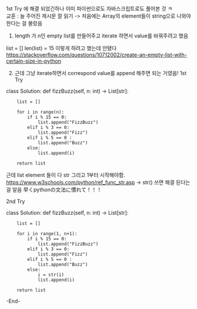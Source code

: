 ​1st Try 에 해결 되었긴하나 이미 파이썬으로도 자바스크립트로도 풀어본 것 ㅋ  
교훈 : 늘 주어진 제시문 잘 읽기 -> 처음에는 Array의 element들이 string으로 나와야 한다는 걸 몰랐음

1. length 가 n인 empty list를 만들어주고 iterate 하면서 value를 바꿔주려고 했음

list = []
len(list) = 15 이렇게 하려고 했는데 안됐다
https://stackoverflow.com/questions/10712002/create-an-empty-list-with-certain-size-in-python

2. 근데 그냥 iterate하면서 correspond value를 append 해주면 되는 거였음!
1st Try

class Solution:
    def fizzBuzz(self, n: int) -> List[str]:
    
        list = []
        
        for i in range(n):
            if i % 15 == 0:
                list.append("FizzBuzz")
            elif i % 3 == 0:
                list.append("Fizz")
            elif i % 5 == 0 :
                list.append("Buzz")
            else:
                list.append(i)
        
        return list
 
 근데 list element 들이 다 str 그리고 1부터 시작해야함.
 https://www.w3schools.com/python/ref_func_str.asp -> str() 쓰면 해결 된다는 걸 알음 早くpythonの文法に慣れて！！！
 
 2nd Try
 
 class Solution:
    def fizzBuzz(self, n: int) -> List[str]:
        
        list = []
        
        for i in range(1, n+1):
            if i % 15 == 0:
                list.append("FizzBuzz")
            elif i % 3 == 0:
                list.append("Fizz")
            elif i % 5 == 0 :
                list.append("Buzz")
            else:
                i = str(i)
                list.append(i)
        
        return list
 
 -End-
 
                
